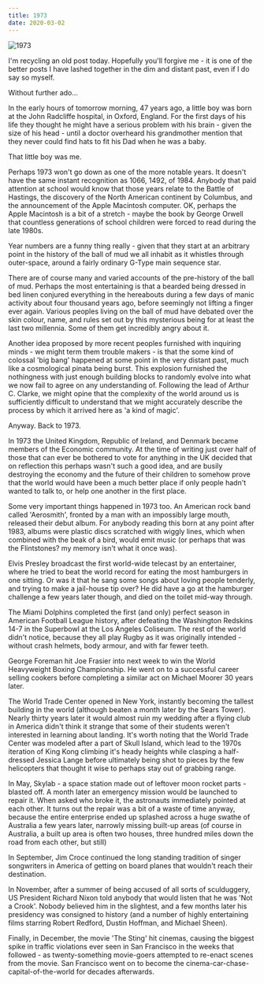 ```yaml
---
title: 1973
date: 2020-03-02
---
```


![1973](https://source.unsplash.com/cckf4TsHAuw/1600x900)

I'm recycling an old post today. Hopefully you'll forgive me - it is one of the better posts I have lashed together in the dim and distant past, even if I do say so myself.

Without further ado...

In the early hours of tomorrow morning, 47 years ago, a little boy was born at the John Radcliffe hospital, in Oxford, England. For the first days of his life they thought he might have a serious problem with his brain - given the size of his head - until a doctor overheard his grandmother mention that they never could find hats to fit his Dad when he was a baby.

That little boy was me.

Perhaps 1973 won't go down as one of the more notable years. It doesn't have the same instant recognition as 1066, 1492, of 1984. Anybody that paid attention at school would know that those years relate to the Battle of Hastings, the discovery of the North American continent by Columbus, and the announcement of the Apple Macintosh computer. OK, perhaps the Apple Macintosh is a bit of a stretch - maybe the book by George Orwell that countless generations of school children were forced to read during the late 1980s.

Year numbers are a funny thing really - given that they start at an arbitrary point in the history of the ball of mud we all inhabit as it whistles through outer-space, around a fairly ordinary G-Type main sequence star.

There are of course many and varied accounts of the pre-history of the ball of mud. Perhaps the most entertaining is that a bearded being dressed in bed linen conjured everything in the hereabouts during a few days of manic activity about four thousand years ago, before seemingly not lifting a finger ever again. Various peoples living on the ball of mud have debated over the skin colour, name, and rules set out by this mysterious being for at least the last two millennia. Some of them get incredibly angry about it.

Another idea proposed by more recent peoples furnished with inquiring minds - we might term them trouble makers - is that the some kind of colossal 'big bang' happened at some point in the very distant past, much like a cosmological pinata being burst. This explosion furnished the nothingness with just enough building blocks to randomly evolve into what we now fail to agree on any understanding of. Following the lead of Arthur C. Clarke, we might opine that the complexity of the world around us is sufficiently difficult to understand that we might accurately describe the process by which it arrived here as 'a kind of magic'.

Anyway. Back to 1973.

In 1973 the United Kingdom, Republic of Ireland, and Denmark became members of the Economic community. At the time of writing just over half of those that can ever be bothered to vote for anything in the UK decided that on reflection this perhaps wasn't such a good idea, and are busily destroying the economy and the future of their children to somehow prove that the world would have been a much better place if only people hadn't wanted to talk to, or help one another in the first place.

Some very important things happened in 1973 too. An American rock band called 'Aerosmith', fronted by a man with an impossibly large mouth, released their debut album. For anybody reading this born at any point after 1983, albums were plastic discs scratched with wiggly lines, which when combined with the beak of a bird, would emit music (or perhaps that was the Flintstones? my memory isn't what it once was).

Elvis Presley broadcast the first world-wide telecast by an entertainer, where he tried to beat the world record for eating the most hamburgers in one sitting. Or was it that he sang some songs about loving people tenderly, and trying to make a jail-house tip over? He did have a go at the hamburger challenge a few years later though, and died on the toilet mid-way through.

The Miami Dolphins completed the first (and only) perfect season in American Football League history, after defeating the Washington Redskins 14-7 in the Superbowl at the Los Angeles Coliseum. The rest of the world didn't notice, because they all play Rugby as it was originally intended - without crash helmets, body armour, and with far fewer teeth.

George Foreman hit Joe Frasier into next week to win the World Heavyweight Boxing Championship. He went on to a successful career selling cookers before completing a similar act on Michael Moorer 30 years later.

The World Trade Center opened in New York, instantly becoming the tallest building in the world (although beaten a month later by the Sears Tower). Nearly thirty years later it would almost ruin my wedding after a flying club in America didn't think it strange that some of their students weren't interested in learning about landing. It's worth noting that the World Trade Center was modeled after a part of Skull Island, which lead to the 1970s iteration of King Kong climbing it's heady heights while clasping a half-dressed Jessica Lange before ultimately being shot to pieces by the few helicopters that thought it wise to perhaps stay out of grabbing range.

In May, Skylab - a space station made out of leftover moon rocket parts - blasted off. A month later an emergency mission would be launched to repair it. When asked who broke it, the astronauts immediately pointed at each other. It turns out the repair was a bit of a waste of time anyway, because the entire enterprise ended up splashed across a huge swathe of Australia a few years later, narrowly missing built-up areas (of course in Australia, a built up area is often two houses, three hundred miles down the road from each other, but still)

In September, Jim Croce continued the long standing tradition of singer songwriters in America of getting on board planes that wouldn't reach their destination.

In November, after a summer of being accused of all sorts of sculduggery, US President Richard Nixon told anybody that would listen that he was 'Not a Crook'. Nobody believed him in the slightest, and a few months later his presidency was consigned to history (and a number of highly entertaining films starring Robert Redford, Dustin Hoffman, and Michael Sheen).

Finally, in December, the movie 'The Sting' hit cinemas, causing the biggest spike in traffic violations ever seen in San Francisco in the weeks that followed - as twenty-something movie-goers attempted to re-enact scenes from the movie. San Francisco went on to become the cinema-car-chase-capital-of-the-world for decades afterwards.
